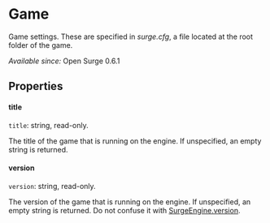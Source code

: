 Game
====

Game settings. These are specified in *surge.cfg*, a file located at the root folder of the game.

*Available since:* Open Surge 0.6.1

Properties
----------

#### title

`title`: string, read-only.

The title of the game that is running on the engine. If unspecified, an empty string is returned.

#### version

`version`: string, read-only.

The version of the game that is running on the engine. If unspecified, an empty string is returned. Do not confuse it with [SurgeEngine.version](/engine/surgeengine#version).
